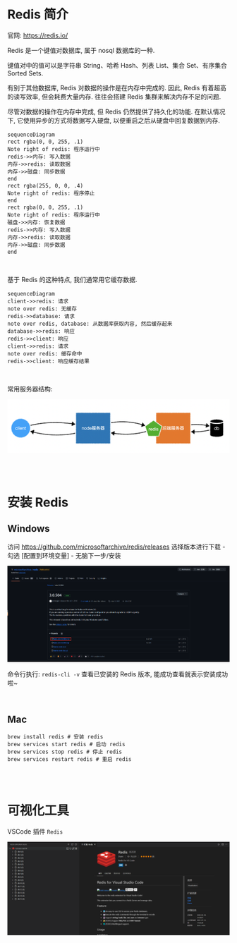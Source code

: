 # Redis 简介

官网: https://redis.io/

Redis 是一个键值对数据库, 属于 nosql 数据库的一种.

键值对中的值可以是字符串 String、哈希 Hash、列表 List、集合 Set、有序集合 Sorted Sets.

有别于其他数据库, Redis 对数据的操作是在内存中完成的. 因此, Redis 有着超高的读写效率, 但会耗费大量内存. 往往会搭建 Redis 集群来解决内存不足的问题.

尽管对数据的操作在内存中完成, 但 Redis 仍然提供了持久化的功能. 在默认情况下, 它使用异步的方式将数据写入硬盘, 以便重启之后从硬盘中回复数据到内存.

```mermaid
sequenceDiagram
rect rgba(0, 0, 255, .1)
Note right of redis: 程序运行中
redis->>内存: 写入数据
内存->>redis: 读取数据
内存->>磁盘: 同步数据
end
rect rgba(255, 0, 0, .4)
Note right of redis: 程序停止
end
rect rgba(0, 0, 255, .1)
Note right of redis: 程序运行中
磁盘->>内存: 恢复数据
redis->>内存: 写入数据
内存->>redis: 读取数据
内存->>磁盘: 同步数据
end
```

<br>

基于 Redis 的这种特点, 我们通常用它缓存数据.

```mermaid
sequenceDiagram
client->>redis: 请求
note over redis: 无缓存
redis->>database: 请求
note over redis, database: 从数据库获取内容, 然后缓存起来
database->>redis: 响应
redis->>client: 响应
client->>redis: 请求
note over redis: 缓存命中
redis->>client: 响应缓存结果
```

<br>

常用服务器结构:

![img](./picture/image-20200611140130649.png)

<br><br>

# 安装 Redis

## Windows

访问 https://github.com/microsoftarchive/redis/releases 选择版本进行下载 - 勾选 [配置到环境变量] - 无脑下一步/安装

![image-20240102230117572](./picture/image-20240102230117572.png)

命令行执行: `redis-cli -v` 查看已安装的 Redis 版本, 能成功查看就表示安装成功啦~

<br>

## Mac

```shell
brew install redis # 安装 redis
brew services start redis # 启动 redis
brew services stop redis # 停止 redis
brew services restart redis # 重启 redis
```

<br><br>

# 可视化工具

VSCode 插件 `Redis`

![image-20240102231138193](./picture/image-20240102231138193.png)

<br>
